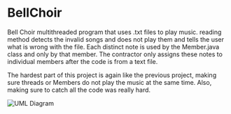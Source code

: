 # BellChoir

Bell Choir multithreaded program that uses .txt files to play music. reading method
detects the invalid songs and does not play them and tells the user what is wrong with the file.
Each distinct note is used by the Member.java class and only by that member.
The contractor only assigns these notes to individual members after the code is from a text file.

The hardest part of this project is again like the previous project,
making sure threads or Members do not play the music at the same time.
Also, making sure to catch all the code was really hard.

![UML Diagram](docs/tone.uml)



